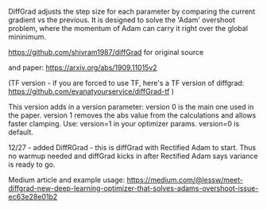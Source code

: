 DiffGrad adjusts the step size for each parameter by comparing the current gradient vs the previous.  It is designed to solve the 'Adam' 
overshoot problem, where the momentum of Adam can carry it right over the global mininimum.

https://github.com/shivram1987/diffGrad  for original source 

and paper:  https://arxiv.org/abs/1909.11015v2

(TF version - if you are forced to use TF, here's a TF version of diffgrad:
https://github.com/evanatyourservice/diffGrad-tf )


This version adds in a version parameter:  version 0 is the main one used in the paper.  version 1 removes the abs value from the calculations and
allows faster clamping.
Use:  version=1 in your optimizer params.  version=0 is default.

12/27 - added DiffRGrad - this is diffGrad with Rectified Adam to start.  Thus no warmup needed and diffGrad kicks in after Rectified Adam says variance is ready to go. 

Medium article and example usage:  https://medium.com/@lessw/meet-diffgrad-new-deep-learning-optimizer-that-solves-adams-overshoot-issue-ec63e28e01b2
